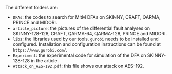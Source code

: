 The different folders are:

- `DFAs`: the codes to search for MitM DFAs on SKINNY, CRAFT, QARMA, PRINCE and MIDORI.
- `article_picture`: the pictures of the differential fault analyses on SKINNY-128-128, CRAFT, QARMA-64, QARMA-128, PRINCE and MIDORI.
- `libs`: the libraries used by our tools. `gurobi` needs to be installed and configured. Installation and configuration instructions can be found at `https://www.gurobi.com/`.
- `Experiment`: the experimental code for simulation of the DFA on SKINNY-128-128 in the article.
- `Attack_on_AES-192.pdf`: this file shows our attack on AES-192.

